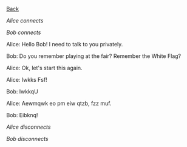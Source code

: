 [Back](..)

*Alice connects*

*Bob connects*

Alice: Hello Bob! I need to talk to you privately.

Bob: Do you remember playing at the fair? Remember the White Flag?

Alice: Ok, let's start this again.

Alice: Iwkks Fsf! 

Bob: IwkkqU

Alice: Aewmqwk eo pm eiw qtzb, fzz muf.

Bob: Eibknq!

*Alice disconnects*

*Bob disconnects*
